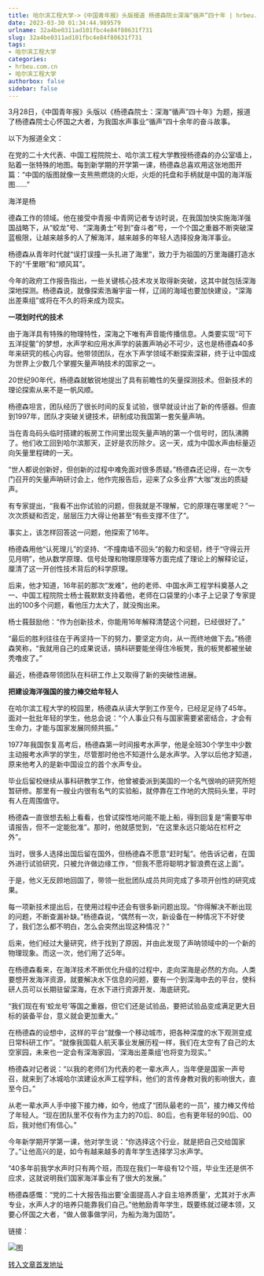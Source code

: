 ```yaml
---
title: 哈尔滨工程大学->《中国青年报》头版报道 杨德森院士深海“循声”四十年 | hrbeu.com.cn
date: 2023-03-30 01:34:44.989579
urlname: 32a4be0311ad101fbc4e84f80631f731
slug: 32a4be0311ad101fbc4e84f80631f731
tags: 
- 哈尔滨工程大学
categories:
- hrbeu.com.cn
- 哈尔滨工程大学
authorbox: false
sidebar: false
---
```

3月28日，《中国青年报》头版以《杨德森院士：深海“循声”四十年》为题，报道了杨德森院士心怀国之大者，为我国水声事业“循声”四十余年的奋斗故事。

以下为报道全文：

在党的二十大代表、中国工程院院士、哈尔滨工程大学教授杨德森的办公室墙上，贴着一张特殊的地图。每到新学期的开学第一课，杨德森总喜欢用这张地图开篇：“中国的版图就像一支熊熊燃烧的火炬，火炬的托盘和手柄就是中国的海洋版图……”

海洋是杨
<!--more-->
德森工作的领域。他在接受中青报·中青网记者专访时说，在我国加快实施海洋强国战略下，从“蛟龙”号、“深海勇士”号到“奋斗者”号，一个个国之重器不断突破深蓝极限，让越来越多的人了解海洋，越来越多的年轻人选择投身海洋事业。

杨德森从青年时代就“误打误撞一头扎进了海里”，致力于为祖国的万里海疆打造水下的“千里眼”和“顺风耳”。

今年的政府工作报告指出，一些关键核心技术攻关取得新突破，这其中就包括深海深地探测。杨德森说，就像探索浩瀚宇宙一样，辽阔的海域也要加快建设，“深海出差乘组”或将在不久的将来成为现实。

**一项划时代的技术**

由于海洋具有特殊的物理特性，深海之下唯有声音能传播信息。人类要实现“可下五洋捉鳖”的梦想，水声学和应用水声学的装置声呐必不可少，这也是杨德森40多年来研究的核心内容。他带领团队，在水下声学领域不断探索深耕，终于让中国成为世界上少数几个掌握矢量声呐技术的国家之一。

20世纪90年代，杨德森就敏锐地提出了具有前瞻性的矢量探测技术。但新技术的理论探索从来不是一帆风顺。

杨德森坦言，团队经历了很长时间的反复试验，很早就设计出了新的传感器。但直到1997年，团队才突破关键技术，研制成功我国第一套矢量声呐。

当在青岛码头临时搭建的板房工作间里出现矢量声呐的第一个信号时，团队沸腾了。他们收工回到哈尔滨那天，正好是农历除夕。这一天，成为中国水声由标量迈向矢量里程碑的一天。

“世人都说创新好，但创新的过程中难免面对很多质疑。”杨德森还记得，在一次专门召开的矢量声呐研讨会上，他作完报告后，迎来了众多业界“大咖”发出的质疑声。

有专家提出，“我看不出你试验的问题，但我就是不理解，它的原理在哪里呢？”一次次质疑和否定，层层压力大得让他甚至“有些支撑不住了”。

事实上，该怎样回答这一问题，他探索了16年。

杨德森用他“认死理儿”的坚持、“不撞南墙不回头”的毅力和坚韧，终于“守得云开见月明”，他从数学原理、信号处理和物理原理等方面完成了理论上的解释论证，厘清了这一开创性技术背后的科学原理。

后来，他才知道，16年前的那次“发难”，他的老师、中国水声工程学科奠基人之一、中国工程院院士杨士莪默默支持着他，老师在口袋里的小本子上记录了专家提出的100多个问题，看他压力太大了，就没掏出来。

杨士莪鼓励他：“作为创新技术，你能用16年解释清楚这个问题，已经很好了。”

“最后的胜利往往在于再坚持一下的努力，要坚定方向，从一而终地做下去。”杨德森笑称，“我就用自己的成果说话，搞科研要能坐得住冷板凳，我的板凳都被坐破秃噜皮了。”

最近，杨德森带领团队在科研工作上又取得了新的突破性进展。

**把建设海洋强国的接力棒交给年轻人**

在哈尔滨工程大学的校园里，杨德森从读大学到工作至今，已经足足待了45年。面对一批批年轻的学生，他总会说：“个人事业只有与国家需要紧密结合，才会有生命力，才能与国家发展同频共振。”

1977年我国恢复高考后，杨德森第一时间报考水声学，他是全班30个学生中少数主动报考水声学的学生，尽管那时他也不知道什么是水声学。入学以后他才知道，原来他考入的是新中国设立的首个水声专业。

毕业后留校继续从事科研教学工作，他曾被委派到美国的一个名气很响的研究所短暂研修。那里有一艘业内很有名气的实验船，就停靠在工作地的大院码头里，平时有人在周围值守。

杨德森一直很想去船上看看，也曾试探性地问能不能上船，得到回复是“需要写申请报告，但不一定能批准”。那时，他就感觉到，“在这里永远只能站在栏杆之外”。

当时，很多人选择出国后留在国外，但杨德森不愿意“赶时髦”。他告诉记者，在国外进行试验研究，只被允许做边缘工作，“但我不愿将聪明才智浪费在这上面”。

于是，他义无反顾地回国了，带领一批批团队成员共同完成了多项开创性的研究成果。

每一项新技术提出后，在使用过程中还会有很多新问题出现。“你得解决不断出现的问题，不断查漏补缺。”杨德森说，“偶然有一次，新设备在一种情况下不好使了，我们怎么都不明白，怎么会突然出现这种情况？”

后来，他们经过大量研究，终于找到了原因，并由此发现了声呐领域中的一个新的物理现象。而这一次，他们用了近5年。

在杨德森看来，在海洋技术不断优化升级的过程中，走向深海是必然的方向。人类要想开发海洋资源，就要解决水下信息的问题，要有一个到深海中去的平台，使科研人员可以长期驻留深海，在水下进行资源开发、海底研究。

“我们现在有‘蛟龙号’等国之重器，但它们还是试验品，要把试验品变成满足更大目标的装备平台，意义就会更加重大。”

在杨德森的设想中，这样的平台“就像一个移动城市，把各种深度的水下观测变成日常科研工作”。“就像我国载人航天事业发展历程一样，我们在太空有了自己的太空家园，未来也一定会有深海家园，‘深海出差乘组’也将变为现实。”

杨德森对记者说：“以我的老师们为代表的老一辈水声人，当年便是国家一声号召，就来到了冰城哈尔滨建设水声工程学科，他们的言传身教对我的影响很大，直至今日。”

从老一辈水声人手中接下接力棒，如今，他成了“团队最老的一员”，接力棒又传给了年轻人。“现在团队里不仅有作为主力的70后、80后，也有更年轻的90后、00后，我对他们有信心。”

今年新学期开学第一课，他对学生说：“你选择这个行业，就是把自己交给国家了。”让他高兴的是，如今有越来越多的青年学生选择学习水声学。

“40多年前我学水声时只有两个班，而现在我们一年级有12个班，毕业生还是供不应求，这就说明我们国家海洋事业有了很大的发展。”

杨德森感慨：“党的二十大报告指出要‘全面提高人才自主培养质量’，尤其对于水声专业，水声人才的培养只能靠我们自己。”他勉励青年学生，既要练就过硬本领，又要心怀国之大者，“做人做事做学问，为船为海为国防”。

链接：

![图](http://gongxue.cn/__local/C/EA/7E/11B8FFF6B2770BBAEBEDC69AC73_B526A488_2223D9.png)

[转入文章首发地址](http://gongxue.cn/info/1141/75020.htm)